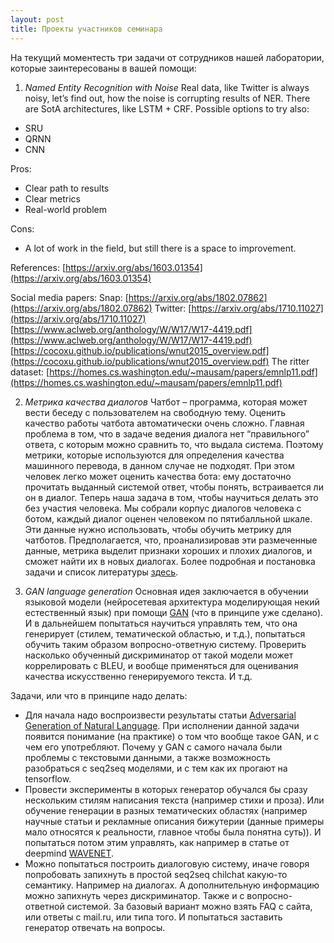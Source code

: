 ```yaml
---
layout: post
title: Проекты учаcтников семинара
---
```


На текущий моментесть три задачи от сотрудников нашей лаборатории, которые заинтересованы в вашей помощи:

1) *Named Entity Recognition with Noise*
Real data, like Twitter is always noisy, let’s find out, how the noise is corrupting results of NER.
There are SotA architectures, like LSTM + CRF. 
Possible options to try also: 
* SRU
* QRNN
* CNN

Pros: 
* Clear path to results
* Clear metrics
* Real-world problem

Cons:
* A lot of work in the field, but still there is a space to improvement.

References:
[https://arxiv.org/abs/1603.01354](https://arxiv.org/abs/1603.01354)

Social media papers:
Snap:
[https://arxiv.org/abs/1802.07862](https://arxiv.org/abs/1802.07862)
Twitter:
[https://arxiv.org/abs/1710.11027](https://arxiv.org/abs/1710.11027)
[https://www.aclweb.org/anthology/W/W17/W17-4419.pdf](https://www.aclweb.org/anthology/W/W17/W17-4419.pdf)
[https://cocoxu.github.io/publications/wnut2015_overview.pdf](https://cocoxu.github.io/publications/wnut2015_overview.pdf)
The ritter dataset: [https://homes.cs.washington.edu/~mausam/papers/emnlp11.pdf](https://homes.cs.washington.edu/~mausam/papers/emnlp11.pdf)


2) *Метрика качества диалогов*
Чатбот – программа, которая может вести беседу с пользователем на свободную тему. Оценить качество работы чатбота автоматически очень сложно. Главная проблема в том, что в задаче ведения диалога нет “правильного” ответа, с которым можно сравнить то, что выдала система. Поэтому метрики, которые используются для определения качества машинного перевода, в данном случае не подходят. 
При этом человек легко может оценить качества бота: ему достаточно прочитать выданный системой ответ, чтобы понять, встраивается ли он в диалог. Теперь наша задача в том, чтобы научиться делать это без участия человека. Мы собрали корпус диалогов человека с ботом, каждый диалог оценен человеком по пятибалльной шкале. Эти данные нужно использовать, чтобы обучить метрику для чатботов. Предполагается, что, проанализировав эти размеченные данные, метрика выделит признаки хороших и плохих диалогов, и сможет найти их в новых диалогах.
Более подробная и постановка задачи и список литературы [здесь](https://drive.google.com/open?id=1YzBqvrvMD_6HRZumZsadzxwnCyP-c1Bd).

3) *GAN language generation*
Основная идея заключается в обучении языковой модели (нейросетевая архитектура моделирующая некий естественный язык) при помощи [GAN](https://arxiv.org/pdf/1406.2661.pdf) (что в принципе уже сделано). И в дальнейшем попытаться научиться управлять тем, что она генерирует (стилем, тематической областью, и т.д.), попытаться обучить таким образом вопросно-ответную систему. Проверить насколько обученный дискриминатор от такой модели может коррелировать с BLEU, и вообще применяться для оценивания качества искусственно генерируемого текста. И т.д. 

Задачи, или что в принципе надо делать:
* Для начала надо воспроизвести результаты статьи [Adversarial Generation of Natural Language](https://arxiv.org/pdf/1705.10929v1.pdf). При исполнении данной задачи появится понимание (на практике) о том что вообще такое GAN, и с чем его употребляют. Почему у GAN с самого начала были проблемы с текстовыми данными, а также возможность разобраться с seq2seq моделями, и с тем как их прогают на tensorflow.
* Провести эксперименты в которых генератор обучался бы сразу нескольким стилям написания текста (например стихи и проза). Или обучение генерации в разных тематических областях (например научные статьи и рекламные описания бижутерии (данные примеры мало относятся к реальности, главное чтобы была понятна суть)). И попытаться потом этим управлять, как например в статье от deepmind [WAVENET](https://arxiv.org/pdf/1609.03499.pdf).
* Можно попытаться построить диалоговую систему, иначе говоря попробовать запихнуть в простой seq2seq chilchat какую-то семантику. Например на диалогах. А дополнительную информацию можно запихнуть через дискриминатор. Также и с вопросно-ответной системой. За базовый вариант можно взять FAQ с сайта, или ответы с mail.ru, или типа того. И попытаться заставить генератор отвечать на вопросы. 


